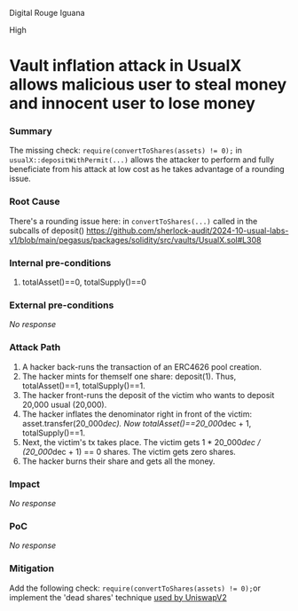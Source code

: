 Digital Rouge Iguana

High

# Vault inflation attack in UsualX allows malicious user to steal money and innocent user to lose money

### Summary

The missing check: `require(convertToShares(assets) != 0);` in `usualX::depositWithPermit(...)` allows the attacker to perform and fully beneficiate from his attack at low cost as he takes advantage of a rounding issue.

### Root Cause

There's a rounding issue here:
in `convertToShares(...)` called in the subcalls of deposit()
https://github.com/sherlock-audit/2024-10-usual-labs-v1/blob/main/pegasus/packages/solidity/src/vaults/UsualX.sol#L308

### Internal pre-conditions

1. totalAsset()==0, totalSupply()==0

### External pre-conditions

_No response_

### Attack Path

1. A hacker back-runs the transaction of an ERC4626 pool creation.
2. The hacker mints for themself one share: deposit(1). Thus, totalAsset()==1, totalSupply()==1.
3. The hacker front-runs the deposit of the victim who wants to deposit 20,000 usual (20,000).
4. The hacker inflates the denominator right in front of the victim: asset.transfer(20_000*dec). Now totalAsset()==20_000*dec + 1, totalSupply()==1.
5. Next, the victim's tx takes place. The victim gets 1 * 20_000*dec / (20_000*dec + 1) == 0 shares. The victim gets zero shares.
6. The hacker burns their share and gets all the money.

### Impact

_No response_

### PoC

_No response_

### Mitigation

Add the following check: `require(convertToShares(assets) != 0);`or implement the 'dead shares' technique [used by UniswapV2](https://github.com/Uniswap/v2-core/blob/ee547b17853e71ed4e0101ccfd52e70d5acded58/contracts/UniswapV2Pair.sol#L121)